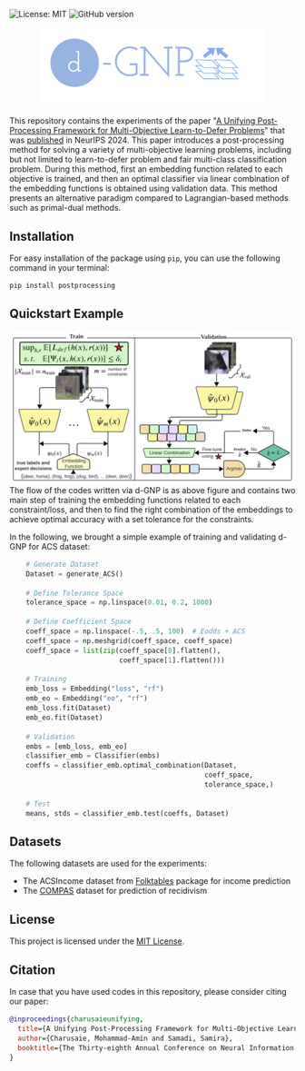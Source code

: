 ![License: MIT](https://img.shields.io/badge/License-MIT-blue.svg)
![GitHub version](https://img.shields.io/github/v/release/AminChrs/PostProcess)

<p align="center">
<img src="logo.png" width="400" />
</p>

This repository contains the experiments of the paper "[A Unifying Post-Processing Framework for Multi-Objective Learn-to-Defer Problems](https://arxiv.org/abs/2407.12710)" that was [published](https://neurips.cc/virtual/2024/poster/95484) in NeurIPS 2024. This paper introduces a post-processing method for solving a variety of multi-objective learning problems, including but not limited to learn-to-defer problem and fair multi-class classification problem. During this method, first an embedding function related to each objective is trained, and then an optimal classifier via linear combination of the embedding functions is obtained using validation data. This method presents an alternative paradigm compared to Lagrangian-based methods such as primal-dual methods.

## Installation

For easy installation of the package using ```pip```, you can use the following command in your terminal:
```bash
pip install postprocessing
```

## Quickstart Example
![image info](Diagram.jpg)
The flow of the codes written via d-GNP is as above figure and contains two main step of training the embedding functions related to each constraint/loss, and then to find the right combination of the embeddings to achieve optimal accuracy with a set tolerance for the constraints.

In the following, we brought a simple example of training and validating d-GNP for ACS dataset:

```python
    # Generate Dataset
    Dataset = generate_ACS()

    # Define Tolerance Space
    tolerance_space = np.linspace(0.01, 0.2, 1000)

    # Define Coefficient Space
    coeff_space = np.linspace(-.5, .5, 100)  # Eodds + ACS
    coeff_space = np.meshgrid(coeff_space, coeff_space)
    coeff_space = list(zip(coeff_space[0].flatten(),
                           coeff_space[1].flatten()))

    # Training
    emb_loss = Embedding("loss", "rf")
    emb_eo = Embedding("eo", "rf")
    emb_loss.fit(Dataset)
    emb_eo.fit(Dataset)

    # Validation
    embs = [emb_loss, emb_eo]
    classifier_emb = Classifier(embs)
    coeffs = classifier_emb.optimal_combination(Dataset,
                                                coeff_space,
                                                tolerance_space,)

    # Test
    means, stds = classifier_emb.test(coeffs, Dataset)
```

## Datasets
The following datasets are used for the experiments:

- The ACSIncome dataset from [Folktables](https://github.com/socialfoundations/folktables) package for income prediction
- The [COMPAS](https://www.science.org/doi/10.1126/sciadv.aao5580) dataset for prediction of recidivism
<!-- ## Requirements

To run the code in the Jupyter Notebook files, make sure you have the dependencies installed. To do this, you can run the following command in your terminal:

```sh
pip install -r requirements.txt
``` -->

## License

This project is licensed under the [MIT License](LICENSE).

## Citation

In case that you have used codes in this repository, please consider citing our paper:

```bibtex
@inproceedings{charusaieunifying,
  title={A Unifying Post-Processing Framework for Multi-Objective Learn-to-Defer Problems},
  author={Charusaie, Mohammad-Amin and Samadi, Samira},
  booktitle={The Thirty-eighth Annual Conference on Neural Information Processing Systems}
}
```